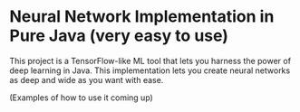 # Neural Network Implementation in Pure Java (very easy to use)
This project is a TensorFlow-like ML tool that lets you harness the power of deep learning in Java.
This implementation lets you create neural networks as deep and wide as you want with ease.

(Examples of how to use it coming up)
